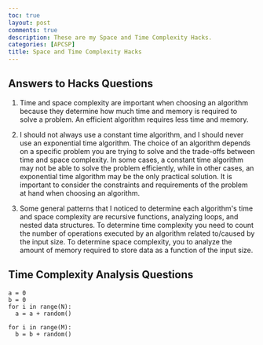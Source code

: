 ```yaml
---
toc: true
layout: post
comments: true
description: These are my Space and Time Complexity Hacks.
categories: [APCSP]
title: Space and Time Complexity Hacks
---
```

## Answers to Hacks Questions
1. Time and space complexity are important when choosing an algorithm because they determine how much time and memory is required to solve a problem. An efficient algorithm requires less time and memory.

2. I should not always use a constant time algorithm, and I should never use an exponential time algorithm. The choice of an algorithm depends on a specific problem you are trying to solve and the trade-offs between time and space complexity. In some cases, a constant time algorithm may not be able to solve the problem efficiently, while in other cases, an exponential time algorithm may be the only practical solution. It is important to consider the constraints and requirements of the problem at hand when choosing an algorithm.

3. Some general patterns that I noticed to determine each algorithm's time and space complexity are recursive functions, analyzing loops, and nested data structures. To determine time complexity you need to count the number of operations executed by an algorithm related to/caused by the input size. To determine space complexity, you to analyze the amount of memory required to store data as a function of the input size. 

## Time Complexity Analysis Questions

```
a = 0
b = 0
for i in range(N):
  a = a + random()
 
for i in range(M):
  b = b + random()
```